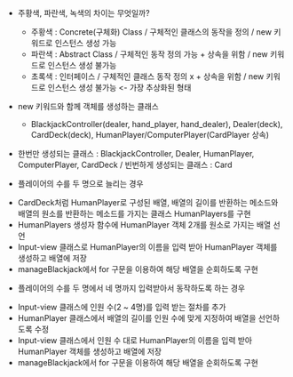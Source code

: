 * 주황색, 파란색, 녹색의 차이는 무엇일까? 
  + 주황색 : Concrete(구체화) Class / 구체적인 클래스의 동작을 정의 / new 키워드로 인스턴스 생성 가능 
  + 파란색 : Abstract Class / 구체적인 동작 정의 가능 + 상속을 위함 / new 키워드로 인스턴스 생성 불가능
  + 초록색 : 인터페이스 / 구체적인 클래스 동작 정의 x + 상속을 위함 / new 키워드로 인스턴스 생성 불가능 <- 가장 추상화된 형태
   
* new 키워드와 함께 객체를 생성하는 클래스 
  + BlackjackController(dealer, hand_player, hand_dealer), Dealer(deck), CardDeck(deck), HumanPlayer/ComputerPlayer(CardPlayer 상속)

* 한번만 생성되는 클래스 : BlackjackController, Dealer, HumanPlayer, ComputerPlayer, CardDeck / 빈번하게 생성되는 클래스 : Card

* 플레이어의 수를 두 명으로 늘리는 경우
 + CardDeck처럼 HumanPlayer로 구성된 배열, 배열의 길이를 반환하는 메소드와 배열의 원소를 반환하는 메소드를 가지는 클래스 HumanPlayers를 구현 
 + HumanPlayers 생성자 함수에 HumanPlayer 객체 2개를 원소로 가지는 배열 선언
 + Input-view 클래스로 HumanPlayer의 이름을 입력 받아 HumanPlayer 객체를 생성하고 배열에 저장 
 + manageBlackjack에서 for 구문을 이용하여 해당 배열을 순회하도록 구현

* 플레이어의 수를 두 명에서 네 명까지 입력받아서 동작하도록 하는 경우
 + Input-view 클래스에 인원 수(2 ~ 4명)를 입력 받는 절차를 추가
 + HumanPlayer 클래스에서 배열의 길이를 인원 수에 맞게 지정하여 배열을 선언하도록 수정
 + Input-view 클래스에서 인원 수 대로 HumanPlayer의 이름을 입력 받아 HumanPlayer 객체를 생성하고 배열에 저장
 + manageBlackjack에서 for 구문을 이용하여 해당 배열을 순회하도록 구현

